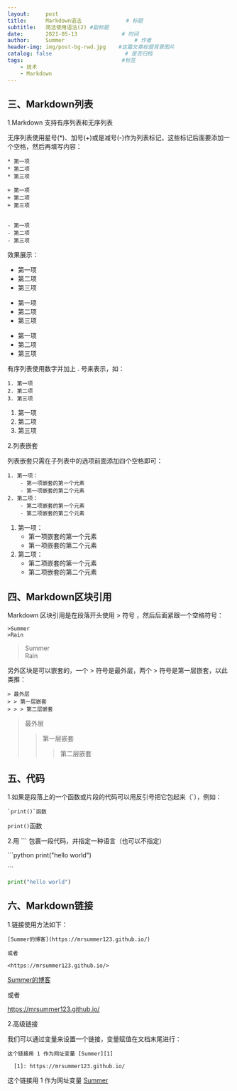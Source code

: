 ```yaml
---
layout:     post                   
title:      Markdown语法              # 标题 
subtitle:   简洁使用语法(2) #副标题
date:       2021-05-13              # 时间
author:     Summer                      # 作者
header-img: img/post-bg-rwd.jpg    #这篇文章标题背景图片
catalog: false                       # 是否归档
tags:                               #标签
    - 技术
    - Markdown
---
```

## 三、Markdown列表  
1.Markdown 支持有序列表和无序列表  

无序列表使用星号(*)、加号(+)或是减号(-)作为列表标记，这些标记后面要添加一个空格，然后再填写内容：  
```
* 第一项  
* 第二项  
* 第三项  

+ 第一项  
+ 第二项  
+ 第三项  


- 第一项  
- 第二项  
- 第三项  
```  
效果展示：  

* 第一项  
* 第二项  
* 第三项  

+ 第一项  
+ 第二项  
+ 第三项  


- 第一项  
- 第二项  
- 第三项  

有序列表使用数字并加上 . 号来表示，如：  
```
1. 第一项  
2. 第二项  
3. 第三项  
```
1. 第一项  
2. 第二项  
3. 第三项  

2.列表嵌套  

列表嵌套只需在子列表中的选项前面添加四个空格即可：  

```
1. 第一项：
    - 第一项嵌套的第一个元素
    - 第一项嵌套的第二个元素
2. 第二项：
    - 第二项嵌套的第一个元素
    - 第二项嵌套的第二个元素
```  

1. 第一项：
    - 第一项嵌套的第一个元素  
    - 第一项嵌套的第二个元素  
2. 第二项：  
    - 第二项嵌套的第一个元素  
    - 第二项嵌套的第二个元素  

## 四、Markdown区块引用  

Markdown 区块引用是在段落开头使用 > 符号 ，然后后面紧跟一个空格符号：  
```
>Summer  
>Rain  
```  
>Summer  
>Rain  

另外区块是可以嵌套的，一个 > 符号是最外层，两个 > 符号是第一层嵌套，以此类推：  
```
> 最外层
> > 第一层嵌套
> > > 第二层嵌套
```  
> 最外层
> > 第一层嵌套
> > > 第二层嵌套  

## 五、代码  

1.如果是段落上的一个函数或片段的代码可以用反引号把它包起来（`），例如：  

```
`print()`函数

```  
`print()`函数  

2.用 ``` 包裹一段代码，并指定一种语言（也可以不指定） 

\```python
print("hello world")

\```

```python
print("hello world")

```  

## 六、Markdown链接  

1.链接使用方法如下：  

```
[Summer的博客](https://mrsummer123.github.io/)   

或者   

<https://mrsummer123.github.io/>   
```
[Summer的博客](https://mrsummer123.github.io/)   

或者   

<https://mrsummer123.github.io/>  

2.高级链接  

我们可以通过变量来设置一个链接，变量赋值在文档末尾进行：
```
这个链接用 1 作为网址变量 [Summer][1]  

  [1]: https://mrsummer123.github.io/

```  

这个链接用 1 作为网址变量 [Summer][1]  


  [1]: https://mrsummer123.github.io/  




